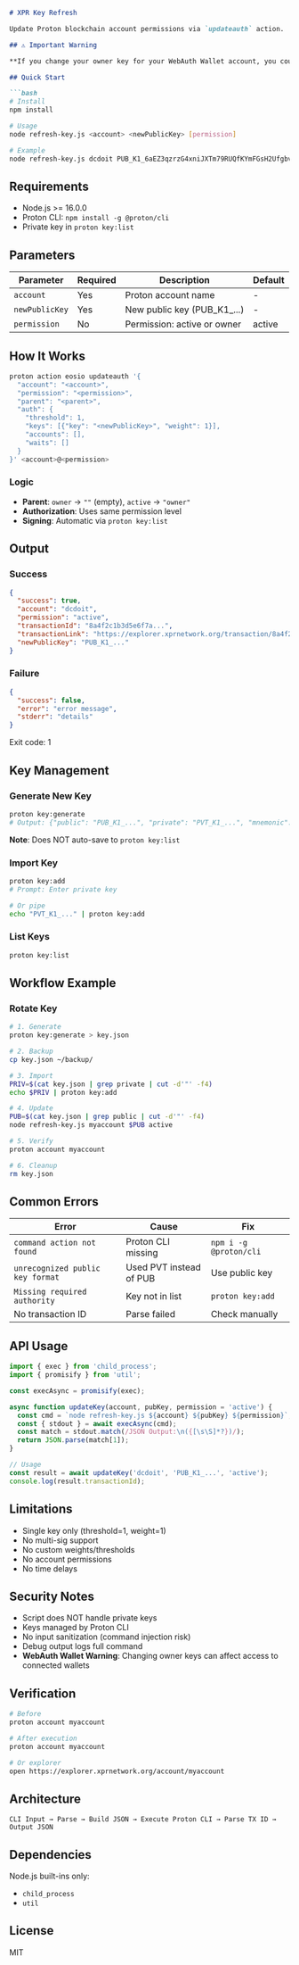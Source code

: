 ```markdown
# XPR Key Refresh

Update Proton blockchain account permissions via `updateauth` action.

## ⚠️ Important Warning

**If you change your owner key for your WebAuth Wallet account, you could lose access to your Metal Blockchain and other connected network wallets until it's restored.** Only modify the owner key if you fully understand the implications and have proper backups.

## Quick Start

```bash
# Install
npm install

# Usage
node refresh-key.js <account> <newPublicKey> [permission]

# Example
node refresh-key.js dcdoit PUB_K1_6aEZ3qzrzG4xniJXTm79RUQfKYmFGsH2UfgbvMVBAeNZJJYTsu active
```

## Requirements

- Node.js >= 16.0.0
- Proton CLI: `npm install -g @proton/cli`
- Private key in `proton key:list`

## Parameters

| Parameter | Required | Description | Default |
|-----------|----------|-------------|---------|
| `account` | Yes | Proton account name | - |
| `newPublicKey` | Yes | New public key (PUB_K1_...) | - |
| `permission` | No | Permission: active or owner | active |

## How It Works

```bash
proton action eosio updateauth '{
  "account": "<account>",
  "permission": "<permission>",
  "parent": "<parent>",
  "auth": {
    "threshold": 1,
    "keys": [{"key": "<newPublicKey>", "weight": 1}],
    "accounts": [],
    "waits": []
  }
}' <account>@<permission>
```

### Logic

- **Parent**: `owner` → `""` (empty), `active` → `"owner"`
- **Authorization**: Uses same permission level
- **Signing**: Automatic via `proton key:list`

## Output

### Success

```json
{
  "success": true,
  "account": "dcdoit",
  "permission": "active",
  "transactionId": "8a4f2c1b3d5e6f7a...",
  "transactionLink": "https://explorer.xprnetwork.org/transaction/8a4f2c1b...",
  "newPublicKey": "PUB_K1_..."
}
```

### Failure

```json
{
  "success": false,
  "error": "error message",
  "stderr": "details"
}
```

Exit code: 1

## Key Management

### Generate New Key

```bash
proton key:generate
# Output: {"public": "PUB_K1_...", "private": "PVT_K1_...", "mnemonic": "..."}
```

**Note**: Does NOT auto-save to `proton key:list`

### Import Key

```bash
proton key:add
# Prompt: Enter private key

# Or pipe
echo "PVT_K1_..." | proton key:add
```

### List Keys

```bash
proton key:list
```

## Workflow Example

### Rotate Key

```bash
# 1. Generate
proton key:generate > key.json

# 2. Backup
cp key.json ~/backup/

# 3. Import
PRIV=$(cat key.json | grep private | cut -d'"' -f4)
echo $PRIV | proton key:add

# 4. Update
PUB=$(cat key.json | grep public | cut -d'"' -f4)
node refresh-key.js myaccount $PUB active

# 5. Verify
proton account myaccount

# 6. Cleanup
rm key.json
```

## Common Errors

| Error | Cause | Fix |
|-------|-------|-----|
| `command action not found` | Proton CLI missing | `npm i -g @proton/cli` |
| `unrecognized public key format` | Used PVT instead of PUB | Use public key |
| `Missing required authority` | Key not in list | `proton key:add` |
| No transaction ID | Parse failed | Check manually |

## API Usage

```javascript
import { exec } from 'child_process';
import { promisify } from 'util';

const execAsync = promisify(exec);

async function updateKey(account, pubKey, permission = 'active') {
  const cmd = `node refresh-key.js ${account} ${pubKey} ${permission}`;
  const { stdout } = await execAsync(cmd);
  const match = stdout.match(/JSON Output:\n({[\s\S]*?})/);
  return JSON.parse(match[1]);
}

// Usage
const result = await updateKey('dcdoit', 'PUB_K1_...', 'active');
console.log(result.transactionId);
```

## Limitations

- Single key only (threshold=1, weight=1)
- No multi-sig support
- No custom weights/thresholds
- No account permissions
- No time delays

## Security Notes

- Script does NOT handle private keys
- Keys managed by Proton CLI
- No input sanitization (command injection risk)
- Debug output logs full command
- **WebAuth Wallet Warning**: Changing owner keys can affect access to connected wallets

## Verification

```bash
# Before
proton account myaccount

# After execution
proton account myaccount

# Or explorer
open https://explorer.xprnetwork.org/account/myaccount
```

## Architecture

```
CLI Input → Parse → Build JSON → Execute Proton CLI → Parse TX ID → Output JSON
```

## Dependencies

Node.js built-ins only:
- `child_process`
- `util`

## License

MIT
```